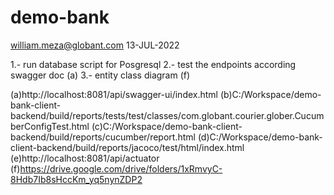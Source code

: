# demo-bank
william.meza@globant.com
13-JUL-2022

1.- run database script for Posgresql
2.- test the endpoints according swagger doc (a)
3.- entity class diagram (f)

(a)http://localhost:8081/api/swagger-ui/index.html
(b)C:/Workspace/demo-bank-client-backend/build/reports/tests/test/classes/com.globant.courier.glober.CucumberConfigTest.html
(c)C:/Workspace/demo-bank-client-backend/build/reports/cucumber/report.html
(d)C:/Workspace/demo-bank-client-backend/build/reports/jacoco/test/html/index.html
(e)http://localhost:8081/api/actuator
(f)https://drive.google.com/drive/folders/1xRmvyC-8Hdb7Ib8sHccKm_yq5nynZDP2